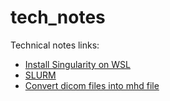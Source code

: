 # tech_notes

Technical notes links:

* [Install Singularity on WSL](https://github.com/jizhang02/tech_notes/blob/a7cd01522fa583c84f577e511d91a822026f6af3/docs/Install%20Singularity%20on%20WSL.md)
* [SLURM](https://github.com/jizhang02/tech_notes/blob/73f479987e9a331c967a7b27bb1c6a9cfd3c1b3b/docs/SLURM.md)
* [Convert dicom files into mhd file](https://gist.github.com/jizhang02/6e395880c085f7c9884d9cec5490c710)
